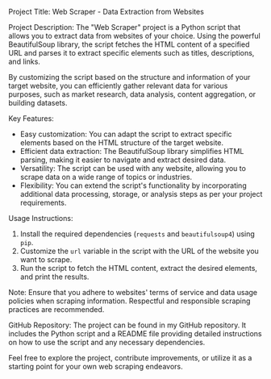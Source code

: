 Project Title: Web Scraper - Data Extraction from Websites

Project Description:
The "Web Scraper" project is a Python script that allows you to extract data from websites of your choice. Using the powerful BeautifulSoup library, the script fetches the HTML content of a specified URL and parses it to extract specific elements such as titles, descriptions, and links.

By customizing the script based on the structure and information of your target website, you can efficiently gather relevant data for various purposes, such as market research, data analysis, content aggregation, or building datasets.

Key Features:
- Easy customization: You can adapt the script to extract specific elements based on the HTML structure of the target website.
- Efficient data extraction: The BeautifulSoup library simplifies HTML parsing, making it easier to navigate and extract desired data.
- Versatility: The script can be used with any website, allowing you to scrape data on a wide range of topics or industries.
- Flexibility: You can extend the script's functionality by incorporating additional data processing, storage, or analysis steps as per your project requirements.

Usage Instructions:
1. Install the required dependencies (`requests` and `beautifulsoup4`) using `pip`.
2. Customize the `url` variable in the script with the URL of the website you want to scrape.
3. Run the script to fetch the HTML content, extract the desired elements, and print the results.

Note: Ensure that you adhere to websites' terms of service and data usage policies when scraping information. Respectful and responsible scraping practices are recommended.

GitHub Repository:
The project can be found in my GitHub repository. It includes the Python script and a README file providing detailed instructions on how to use the script and any necessary dependencies.

Feel free to explore the project, contribute improvements, or utilize it as a starting point for your own web scraping endeavors.
